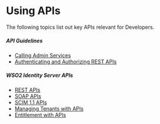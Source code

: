 # Using APIs

The following topics list out key APIs relevant for Developers.

##### API Guidelines

-   [Calling Admin Services](../../develop/calling-admin-services)
-   [Authenticating and Authorizing REST
    APIs](../../develop/authenticating-and-authorizing-rest-apis)

##### WSO2 Identity Server APIs

-   [REST APIs](../../using-wso2-identity-server/rest-apis)
-   [SOAP APIs](../../develop/soap-apis)
-   [SCIM 1.1 APIs](../../develop/scim-1.1-apis)
-   [Managing Tenants with APIs](../../develop/managing-tenants-with-apis)
-   [Entitlement with APIs](../../develop/entitlement-with-apis)
